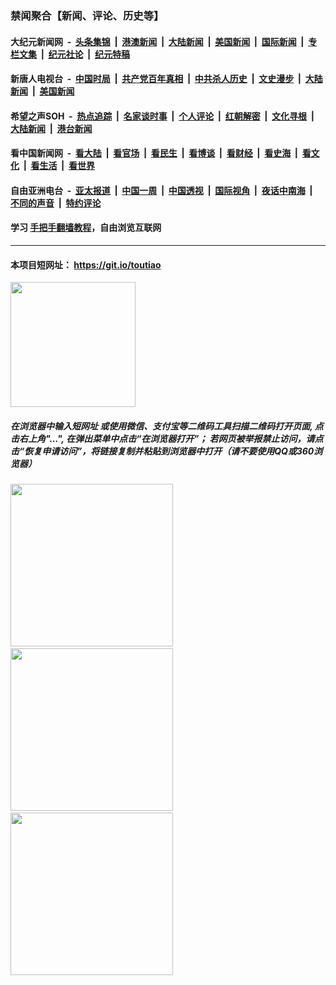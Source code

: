 ### 禁闻聚合【新闻、评论、历史等】

#### 大纪元新闻网 &nbsp;-&nbsp; [头条集锦](indexes/E头条集锦.md?t=02150655) &nbsp;|&nbsp; [港澳新闻](indexes/E港澳新闻.md?t=02150655)  &nbsp;|&nbsp; [大陆新闻](indexes/E大陆新闻.md?t=02150655) &nbsp;|&nbsp; [美国新闻](indexes/E美国新闻.md?t=02150655) &nbsp;|&nbsp; [国际新闻](indexes/E国际新闻.md?t=02150655) &nbsp;|&nbsp; [专栏文集](indexes/E专栏文集.md?t=02150655) &nbsp;|&nbsp; [纪元社论](indexes/E纪元社论.md?t=02150655) &nbsp;|&nbsp; [纪元特稿](indexes/E纪元特稿.md?t=02150655) 

#### 新唐人电视台 &nbsp;-&nbsp; [中国时局](indexes/N中国时局.md?t=02150655) &nbsp;|&nbsp; [共产党百年真相](indexes/N共产党百年真相.md?t=02150655) &nbsp;|&nbsp; [中共杀人历史](indexes/N中共杀人历史.md?t=02150655) &nbsp;|&nbsp; [文史漫步](indexes/N文史漫步.md?t=02150655) &nbsp;|&nbsp; [大陆新闻](indexes/N大陆新闻.md?t=02150655) &nbsp;|&nbsp; [美国新闻](indexes/N美国新闻.md?t=02150655)

#### 希望之声SOH &nbsp;-&nbsp; [热点追踪](indexes/H热点追踪.md?t=02150655) &nbsp;|&nbsp; [名家谈时事](indexes/H名家谈时事.md?t=02150655) &nbsp;|&nbsp; [个人评论](indexes/H个人评论.md?t=02150655)  &nbsp;|&nbsp; [红朝解密](indexes/H红朝解密.md?t=02150655) &nbsp;|&nbsp; [文化寻根](indexes/H文化寻根.md?t=02150655) &nbsp;|&nbsp; [大陆新闻](indexes/H大陆新闻.md?t=02150655) &nbsp;|&nbsp; [港台新闻](indexes/H港台新闻.md?t=02150655)

#### 看中国新闻网 &nbsp;-&nbsp; [看大陆](indexes/S看大陆.md?t=02150655) &nbsp;|&nbsp; [看官场](indexes/S看官场.md?t=02150655) &nbsp;|&nbsp; [看民生](indexes/S看民生.md?t=02150655)  &nbsp;|&nbsp; [看博谈](indexes/S看博谈.md?t=02150655) &nbsp;|&nbsp; [看财经](indexes/S看财经.md?t=02150655) &nbsp;|&nbsp; [看史海](indexes/S看史海.md?t=02150655) &nbsp;|&nbsp; [看文化](indexes/S看文化.md?t=02150655) &nbsp;|&nbsp; [看生活](indexes/S看生活.md?t=02150655) &nbsp;|&nbsp; [看世界](indexes/S看世界.md?t=02150655)

#### 自由亚洲电台 &nbsp;-&nbsp; [亚太报道](indexes/R亚太报道.md?t=02150655) &nbsp;|&nbsp; [中国一周](indexes/R中国一周.md?t=02150655) &nbsp;|&nbsp; [中国透视](indexes/R中国透视.md?t=02150655)  &nbsp;|&nbsp; [国际视角](indexes/R国际视角.md?t=02150655) &nbsp;|&nbsp; [夜话中南海](indexes/R夜话中南海.md?t=02150655) &nbsp;|&nbsp; [不同的声音](indexes/R不同的声音.md?t=02150655) &nbsp;|&nbsp; [特约评论](indexes/R特约评论.md?t=02150655)

#### 学习 [手把手翻墙教程](https://github.com/gfw-breaker/guides/wiki)，自由浏览互联网

----

#### 本项目短网址： https://git.io/toutiao
<img src="https://raw.githubusercontent.com/gfw-breaker/banned-news/master/scripts/img/qr.png" width="200px"/>  

##### 在浏览器中输入短网址 或使用微信、支付宝等二维码工具扫描二维码打开页面, 点击右上角"...", 在弹出菜单中点击“在浏览器打开”； 若网页被举报禁止访问，请点击“恢复申请访问”，将链接复制并粘贴到浏览器中打开（请不要使用QQ或360浏览器）

<img src="https://raw.githubusercontent.com/gfw-breaker/banned-news/master/scripts/img/1.png" width="260px"/> &nbsp; <img src="https://raw.githubusercontent.com/gfw-breaker/banned-news/master/scripts/img/2.png" width="260px"/> &nbsp; <img src="https://raw.githubusercontent.com/gfw-breaker/banned-news/master/scripts/img/3.png" width="260px"/>
